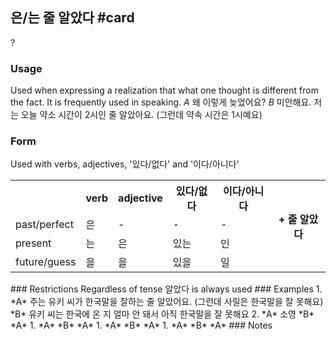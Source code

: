 ## 은/는 줄 알았다 #card
?
### Usage
Used when expressing a realization that what one thought is different from the fact. It is frequently used in speaking.
*A* 왜 이렇게 늦었어요?
*B* 미안해요. 저는 오늘 약소 시간이 2시인 줄 알았아요. (그런데 약속 시간은 1시예요)
### Form
Used with verbs,  adjectives, '있다/없다' and '이다/아니다'
<table>
	<tr>
		<th></th>
		<th>verb</th>
		<th>adjective</th>
		<th>있다/없다</th>
		<th>이다/아니다</th>
		<th rowspan="4">+ 줄 알았다</th>
	</tr>
	<tr>
		<td>past/perfect</td>
		<td>은</td>
		<td>-</td>
		<td>-</td>
		<td>-</td>
	</tr>
	<tr>
		<td>present</td>
		<td>는</td>
		<td>은</td>
		<td>있는</td>
		<td>인</td>
	</tr>
	<tr>
		<td>future/guess</td>
		<td>을</td>
		<td>을</td>
		<td>있을</td>
		<td>일</td>
	</tr>
</table>
### Restrictions
Regardless of tense 알았다 is always used
### Examples
1. *A* 주는 유키 씨가 한국말을 잘하는 줄 알았어요. (그런데 사릴은 한국말을 잘 못해요) 
   *B* 유키 씨는 한국에 온 지 얼마 안 돼서 아직 한국말을 잘 못해요
2. *A* 소영
   *B*
   *A*
1. *A*
   *B*
   *A*
1. *A*
   *B*
   *A*
1. *A*
   *B*
   *A*
### Notes
